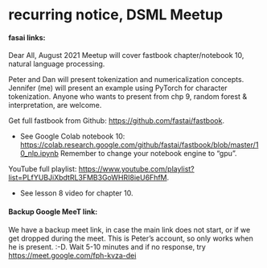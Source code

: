 # recurring notice, DSML Meetup  

#### fasai links:  
Dear All, 
August 2021 Meetup will cover fastbook chapter/notebook 10, natural language processing. 

Peter and Dan will present tokenization and numericalization concepts. Jennifer (me) will present an example using PyTorch for character tokenization. Anyone who wants to present from chp 9, random forest & interpretation, are welcome. 

Get full fastbook from Github: https://github.com/fastai/fastbook. 
* See Google Colab notebook 10: https://colab.research.google.com/github/fastai/fastbook/blob/master/10_nlp.ipynb 
Remember to change your notebook engine to “gpu”. 

YouTube full playlist: https://www.youtube.com/playlist?list=PLfYUBJiXbdtRL3FMB3GoWHRI8ieU6FhfM. 
* See lesson 8 video for chapter 10.

#### Backup Google MeeT link:  
We have a backup meet link, in case the main link does not start, or if we get dropped during the meet. This is Peter’s account, so only works when he is present. :-D. 
Wait 5-10 minutes and if no response, try https://meet.google.com/fph-kvza-dei  


